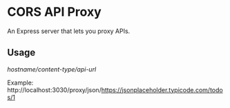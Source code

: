 # CORS API Proxy

An Express server that lets you proxy APIs.

## Usage

*hostname/content-type/api-url* 

Example: http://localhost:3030/proxy/json/https://jsonplaceholder.typicode.com/todos/1